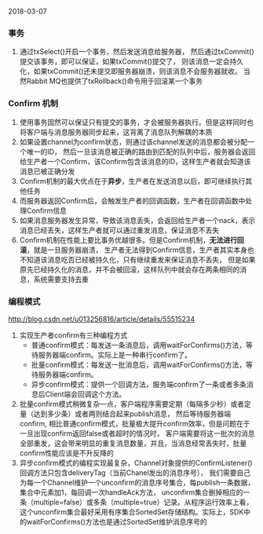 2018-03-07

### 事务
1. 通过txSelect()开启一个事务，然后发送消息给服务器，
然后通过txCommit()提交该事务，即可以保证，如果txCommit()提交了，
则该消息一定会持久化，如果txCommit()还未提交即服务器崩溃，则该消息不会服务器就收。
当然Rabbit MQ也提供了txRollback()命令用于回滚某一个事务

### Confirm 机制
1. 使用事务固然可以保证只有提交的事务，才会被服务器执行。但是这样同时也将客户端与消息服务器同步起来，这背离了消息队列解耦的本质
2. 如果设置channel为confirm状态，则通过该channel发送的消息都会被分配一个唯一的ID，
然后一旦该消息被正确的路由到匹配的队列中后，服务器会返回给生产者一个Confirm，该Confirm包含该消息的ID，这样生产者就会知道该消息已被正确分发
3. Confirm机制的最大优点在于**异步**，生产者在发送消息以后，即可继续执行其他任务
4. 而服务器返回Confirm后，会触发生产者的回调函数，生产者在回调函数中处理Confirm信息
5. 如果消息服务器发生异常，导致该消息丢失，会返回给生产者一个nack，表示消息已经丢失，这样生产者就可以通过重发消息，保证消息不丢失
6. Confirm机制在性能上要比事务优越很多。但是Confirm机制，**无法进行回滚**，就是一旦服务器崩溃，
生产者无法得到Confirm信息，生产者其实本身也不知道该消息吃否已经被持久化，只有继续重发来保证消息不丢失，
但是如果原先已经持久化的消息，并不会被回滚，这样队列中就会存在两条相同的消息，系统需要支持去重


### 编程模式
http://blog.csdn.net/u013256816/article/details/55515234
1. 实现生产者confirm有三种编程方式
    - 普通confirm模式：每发送一条消息后，调用waitForConfirms()方法，等待服务器端confirm。实际上是一种串行confirm了。
    - 批量confirm模式：每发送一批消息后，调用waitForConfirms()方法，等待服务器端confirm。
    - 异步confirm模式：提供一个回调方法，服务端confirm了一条或者多条消息后Client端会回调这个方法。
2. 批量confirm模式稍微复杂一点，客户端程序需要定期（每隔多少秒）或者定量（达到多少条）或者两则结合起来publish消息，
然后等待服务器端confirm, 相比普通confirm模式，批量极大提升confirm效率，但是问题在于一旦出现confirm返回false或者超时的情况时，
客户端需要将这一批次的消息全部重发，这会带来明显的重复消息数量，并且，当消息经常丢失时，批量confirm性能应该是不升反降的    
3. 异步confirm模式的编程实现最复杂，Channel对象提供的ConfirmListener()回调方法只包含deliveryTag（当前Chanel发出的消息序号），
我们需要自己为每一个Channel维护一个unconfirm的消息序号集合，每publish一条数据，集合中元素加1，每回调一次handleAck方法，
unconfirm集合删掉相应的一条（multiple=false）或多条（multiple=true）记录。从程序运行效率上看，
这个unconfirm集合最好采用有序集合SortedSet存储结构。实际上，SDK中的waitForConfirms()方法也是通过SortedSet维护消息序号的
